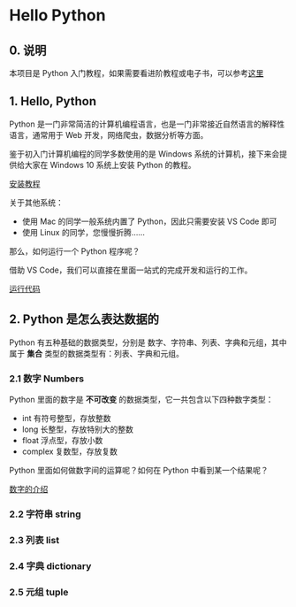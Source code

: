# Hello Python

## 0. 说明

本项目是 Python 入门教程，如果需要看进阶教程或电子书，可以参考[这里](https://github.com/TauWu/backend_learning_notes/tree/master/%E9%AB%98%E7%BA%A7%E8%AF%AD%E8%A8%80%E5%AD%A6%E4%B9%A0/Python%E5%AD%A6%E4%B9%A0/Python%E5%9F%BA%E7%A1%80%E7%9F%A5%E8%AF%86)

## 1. Hello, Python

Python 是一门非常简洁的计算机编程语言，也是一门非常接近自然语言的解释性语言，通常用于 Web 开发，网络爬虫，数据分析等方面。

鉴于初入门计算机编程的同学多数使用的是 Windows 系统的计算机，接下来会提供给大家在 Windows 10 系统上安装 Python 的教程。

[安装教程](./0_Python的安装/win10安装教程.md)

关于其他系统：
* 使用 Mac 的同学一般系统内置了 Python，因此只需要安装 VS Code 即可
* 使用 Linux 的同学，您慢慢折腾……

那么，如何运行一个 Python 程序呢？

借助 VS Code，我们可以直接在里面一站式的完成开发和运行的工作。

[运行代码](./0_Python的安装/运行Python.md)

## 2. Python 是怎么表达数据的

Python 有五种基础的数据类型，分别是 数字、字符串、列表、字典和元组，其中属于 **集合** 类型的数据类型有：列表、字典和元组。

### 2.1 数字 Numbers

Python 里面的数字是 **不可改变** 的数据类型，它一共包含以下四种数字类型：

- int 有符号整型，存放整数
- long 长整型，存放特别大的整数
- float 浮点型，存放小数
- complex 复数型，存放复数

Python 里面如何做数字间的运算呢？如何在 Python 中看到某一个结果呢？

[数字的介绍](./1_Python基础类型/numbers.md)

### 2.2 字符串 string

### 2.3 列表 list

### 2.4 字典 dictionary

### 2.5 元组 tuple